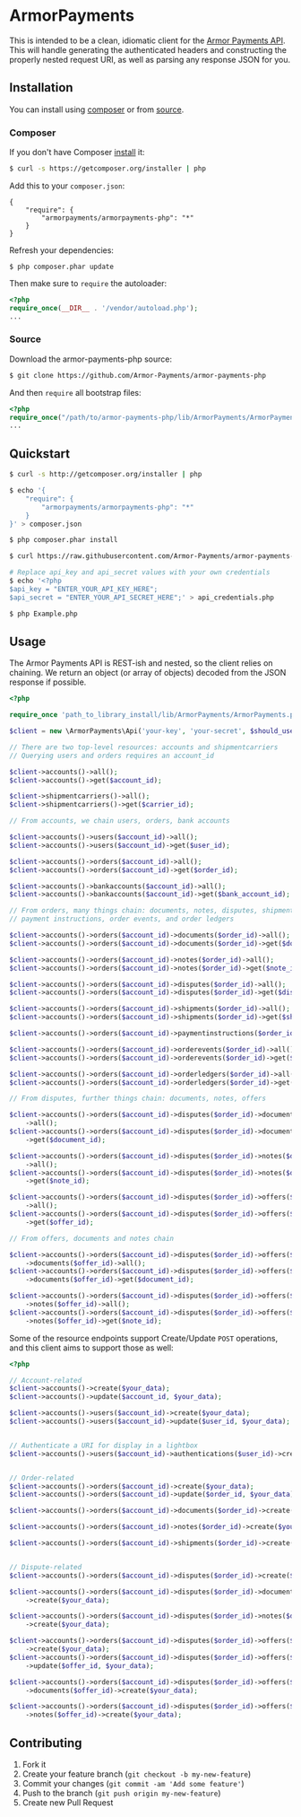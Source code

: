 # ArmorPayments

This is intended to be a clean, idiomatic client for the [Armor Payments API](http://armorpayments.com/api). This will handle generating the authenticated headers and constructing the properly nested request URI, as well as parsing any response JSON for you.

## Installation

You can install using [composer](#composer) or from [source](#source). 

### Composer

If you don't have Composer [install](http://getcomposer.org/doc/00-intro.md#installation) it:
```bash
$ curl -s https://getcomposer.org/installer | php
```
Add this to your `composer.json`: 
```
{
	"require": {
		"armorpayments/armorpayments-php": "*"
	}
}
```
Refresh your dependencies:

	$ php composer.phar update
	

Then make sure to `require` the autoloader:
```php
<?php
require_once(__DIR__ . '/vendor/autoload.php');
...
```
### Source

Download the armor-payments-php source:
```bash
$ git clone https://github.com/Armor-Payments/armor-payments-php
```
And then `require` all bootstrap files:
```php
<?php
require_once("/path/to/armor-payments-php/lib/ArmorPayments/ArmorPayments.php");
...
```
## Quickstart
```bash
$ curl -s http://getcomposer.org/installer | php

$ echo '{
	"require": {
		"armorpayments/armorpayments-php": "*"
	}
}' > composer.json

$ php composer.phar install

$ curl https://raw.githubusercontent.com/Armor-Payments/armor-payments-php/master/Example.php > Example.php

# Replace api_key and api_secret values with your own credentials
$ echo '<?php
$api_key = "ENTER_YOUR_API_KEY_HERE";
$api_secret = "ENTER_YOUR_API_SECRET_HERE";' > api_credentials.php

$ php Example.php
```

## Usage

The Armor Payments API is REST-ish and nested, so the client relies on chaining. We return an object (or array of objects) decoded from the JSON response if possible.

```php
<?php

require_once 'path_to_library_install/lib/ArmorPayments/ArmorPayments.php'

$client = new \ArmorPayments\Api('your-key', 'your-secret', $should_use_sandbox);

// There are two top-level resources: accounts and shipmentcarriers
// Querying users and orders requires an account_id

$client->accounts()->all();
$client->accounts()->get($account_id);

$client->shipmentcarriers()->all();
$client->shipmentcarriers()->get($carrier_id);

// From accounts, we chain users, orders, bank accounts

$client->accounts()->users($account_id)->all();
$client->accounts()->users($account_id)->get($user_id);

$client->accounts()->orders($account_id)->all();
$client->accounts()->orders($account_id)->get($order_id);

$client->accounts()->bankaccounts($account_id)->all();
$client->accounts()->bankaccounts($account_id)->get($bank_account_id);

// From orders, many things chain: documents, notes, disputes, shipments,
// payment instructions, order events, and order ledgers

$client->accounts()->orders($account_id)->documents($order_id)->all();
$client->accounts()->orders($account_id)->documents($order_id)->get($document_id);

$client->accounts()->orders($account_id)->notes($order_id)->all();
$client->accounts()->orders($account_id)->notes($order_id)->get($note_id);

$client->accounts()->orders($account_id)->disputes($order_id)->all();
$client->accounts()->orders($account_id)->disputes($order_id)->get($dispute_id);

$client->accounts()->orders($account_id)->shipments($order_id)->all();
$client->accounts()->orders($account_id)->shipments($order_id)->get($shipment_id);

$client->accounts()->orders($account_id)->paymentinstructions($order_id)->all();

$client->accounts()->orders($account_id)->orderevents($order_id)->all();
$client->accounts()->orders($account_id)->orderevents($order_id)->get($event_id);

$client->accounts()->orders($account_id)->orderledgers($order_id)->all();
$client->accounts()->orders($account_id)->orderledgers($order_id)->get($ledger_entry_id);

// From disputes, further things chain: documents, notes, offers

$client->accounts()->orders($account_id)->disputes($order_id)->documents($dispute_id)
	->all();
$client->accounts()->orders($account_id)->disputes($order_id)->documents($dispute_id)
	->get($document_id);

$client->accounts()->orders($account_id)->disputes($order_id)->notes($dispute_id)
	->all();
$client->accounts()->orders($account_id)->disputes($order_id)->notes($dispute_id)
	->get($note_id);

$client->accounts()->orders($account_id)->disputes($order_id)->offers($dispute_id)
	->all();
$client->accounts()->orders($account_id)->disputes($order_id)->offers($dispute_id)
	->get($offer_id);

// From offers, documents and notes chain

$client->accounts()->orders($account_id)->disputes($order_id)->offers($dispute_id)
	->documents($offer_id)->all();
$client->accounts()->orders($account_id)->disputes($order_id)->offers($dispute_id)
	->documents($offer_id)->get($document_id);

$client->accounts()->orders($account_id)->disputes($order_id)->offers($dispute_id)
	->notes($offer_id)->all();
$client->accounts()->orders($account_id)->disputes($order_id)->offers($dispute_id)
	->notes($offer_id)->get($note_id);
```

Some of the resource endpoints support Create/Update `POST` operations, and this client aims to support those as well:

```php
<?php

// Account-related
$client->accounts()->create($your_data);
$client->accounts()->update($account_id, $your_data);

$client->accounts()->users($account_id)->create($your_data);
$client->accounts()->users($account_id)->update($user_id, $your_data);


// Authenticate a URI for display in a lightbox
$client->accounts()->users($account_id)->authentications($user_id)->create($your_data);


// Order-related
$client->accounts()->orders($account_id)->create($your_data);
$client->accounts()->orders($account_id)->update($order_id, $your_data);

$client->accounts()->orders($account_id)->documents($order_id)->create($your_data);

$client->accounts()->orders($account_id)->notes($order_id)->create($your_data);

$client->accounts()->orders($account_id)->shipments($order_id)->create($your_data);


// Dispute-related
$client->accounts()->orders($account_id)->disputes($order_id)->create($your_data);

$client->accounts()->orders($account_id)->disputes($order_id)->documents($dispute_id)
	->create($your_data);

$client->accounts()->orders($account_id)->disputes($order_id)->notes($dispute_id)
	->create($your_data);

$client->accounts()->orders($account_id)->disputes($order_id)->offers($dispute_id)
	->create($your_data);
$client->accounts()->orders($account_id)->disputes($order_id)->offers($dispute_id)
	->update($offer_id, $your_data);

$client->accounts()->orders($account_id)->disputes($order_id)->offers($dispute_id)
	->documents($offer_id)->create($your_data);

$client->accounts()->orders($account_id)->disputes($order_id)->offers($dispute_id)
	->notes($offer_id)->create($your_data);
```

## Contributing

1. Fork it
2. Create your feature branch (`git checkout -b my-new-feature`)
3. Commit your changes (`git commit -am 'Add some feature'`)
4. Push to the branch (`git push origin my-new-feature`)
5. Create new Pull Request
